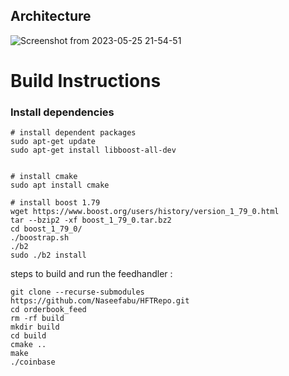 ## Architecture

![Screenshot from 2023-05-25 21-54-51](https://github.com/Naseefabu/HFTBOT/assets/104965020/f93d8f82-0fdb-4996-8c65-48b04db553c1)



# Build Instructions

### Install dependencies

```
# install dependent packages
sudo apt-get update
sudo apt-get install libboost-all-dev


# install cmake
sudo apt install cmake

# install boost 1.79
wget https://www.boost.org/users/history/version_1_79_0.html
tar --bzip2 -xf boost_1_79_0.tar.bz2
cd boost_1_79_0/
./boostrap.sh
./b2
sudo ./b2 install
```

steps to build and run the feedhandler :
```
git clone --recurse-submodules https://github.com/Naseefabu/HFTRepo.git
cd orderbook_feed
rm -rf build
mkdir build
cd build
cmake ..
make
./coinbase

```